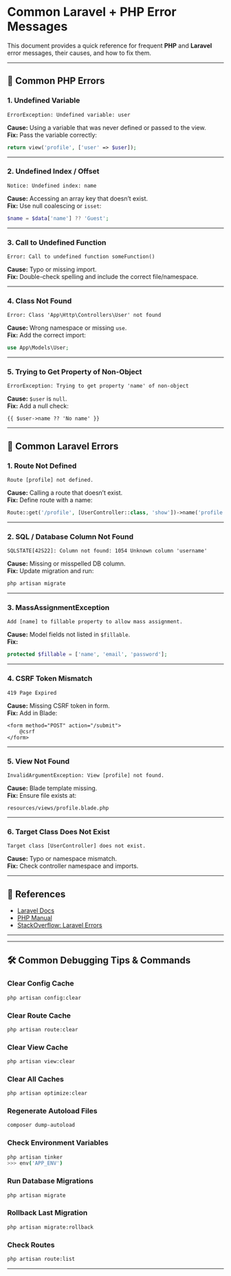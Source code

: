 # Common Laravel + PHP Error Messages

This document provides a quick reference for frequent **PHP** and **Laravel** error messages, their causes, and how to fix them.

---

## 🐘 Common PHP Errors

### 1. Undefined Variable
```
ErrorException: Undefined variable: user
```
**Cause:** Using a variable that was never defined or passed to the view.  
**Fix:** Pass the variable correctly:
```php
return view('profile', ['user' => $user]);
```

---

### 2. Undefined Index / Offset
```
Notice: Undefined index: name
```
**Cause:** Accessing an array key that doesn’t exist.  
**Fix:** Use null coalescing or `isset`:
```php
$name = $data['name'] ?? 'Guest';
```

---

### 3. Call to Undefined Function
```
Error: Call to undefined function someFunction()
```
**Cause:** Typo or missing import.  
**Fix:** Double-check spelling and include the correct file/namespace.

---

### 4. Class Not Found
```
Error: Class 'App\Http\Controllers\User' not found
```
**Cause:** Wrong namespace or missing `use`.  
**Fix:** Add the correct import:
```php
use App\Models\User;
```

---

### 5. Trying to Get Property of Non-Object
```
ErrorException: Trying to get property 'name' of non-object
```
**Cause:** `$user` is `null`.  
**Fix:** Add a null check:
```blade
{{ $user->name ?? 'No name' }}
```

---

## 🐇 Common Laravel Errors

### 1. Route Not Defined
```
Route [profile] not defined.
```
**Cause:** Calling a route that doesn’t exist.  
**Fix:** Define route with a name:
```php
Route::get('/profile', [UserController::class, 'show'])->name('profile');
```

---

### 2. SQL / Database Column Not Found
```
SQLSTATE[42S22]: Column not found: 1054 Unknown column 'username'
```
**Cause:** Missing or misspelled DB column.  
**Fix:** Update migration and run:
```bash
php artisan migrate
```

---

### 3. MassAssignmentException
```
Add [name] to fillable property to allow mass assignment.
```
**Cause:** Model fields not listed in `$fillable`.  
**Fix:**
```php
protected $fillable = ['name', 'email', 'password'];
```

---

### 4. CSRF Token Mismatch
```
419 Page Expired
```
**Cause:** Missing CSRF token in form.  
**Fix:** Add in Blade:
```blade
<form method="POST" action="/submit">
    @csrf
</form>
```

---

### 5. View Not Found
```
InvalidArgumentException: View [profile] not found.
```
**Cause:** Blade template missing.  
**Fix:** Ensure file exists at:
```
resources/views/profile.blade.php
```

---

### 6. Target Class Does Not Exist
```
Target class [UserController] does not exist.
```
**Cause:** Typo or namespace mismatch.  
**Fix:** Check controller namespace and imports.

---

## 📖 References
- [Laravel Docs](https://laravel.com/docs)
- [PHP Manual](https://www.php.net/manual/en/)
- [StackOverflow: Laravel Errors](https://stackoverflow.com/questions/tagged/laravel)

---


---

## 🛠️ Common Debugging Tips & Commands

### Clear Config Cache
```bash
php artisan config:clear
```

### Clear Route Cache
```bash
php artisan route:clear
```

### Clear View Cache
```bash
php artisan view:clear
```

### Clear All Caches
```bash
php artisan optimize:clear
```

### Regenerate Autoload Files
```bash
composer dump-autoload
```

### Check Environment Variables
```bash
php artisan tinker
>>> env('APP_ENV')
```

### Run Database Migrations
```bash
php artisan migrate
```

### Rollback Last Migration
```bash
php artisan migrate:rollback
```

### Check Routes
```bash
php artisan route:list
```

---
